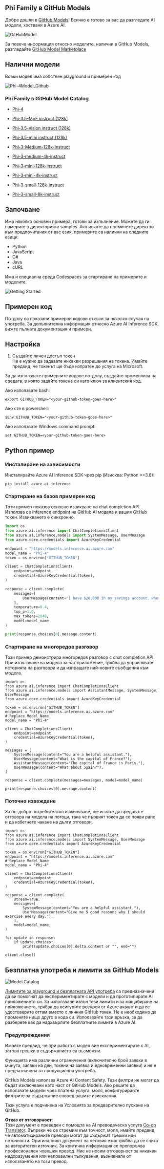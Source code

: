 <!--
CO_OP_TRANSLATOR_METADATA:
{
  "original_hash": "fb67a08b9fc911a10ed58081fadef416",
  "translation_date": "2025-05-09T09:00:00+00:00",
  "source_file": "md/01.Introduction/02/02.GitHubModel.md",
  "language_code": "bg"
}
-->
## Phi Family в GitHub Models

Добре дошли в [GitHub Models](https://github.com/marketplace/models)! Всичко е готово за вас да разгледате AI модели, хоствани в Azure AI.

![GitHubModel](../../../../../translated_images/GitHub_ModelCatalog.4fc858ab26afe64c43f5e423ad0c5c733878bb536fdb027a5bcf1f80c41b0633.bg.png)

За повече информация относно моделите, налични в GitHub Models, разгледайте [GitHub Model Marketplace](https://github.com/marketplace/models)

## Налични модели

Всеки модел има собствен playground и примерен код

![Phi-4Model_Github](../../../../../translated_images/GitHub_ModelPlay.998e294f6ee69c3ca174c880b32af9feec4221d0d787de899ad9bb2da3b58981.bg.png)

### Phi Family в GitHub Model Catalog

- [Phi-4](https://github.com/marketplace/models/azureml/Phi-4)

- [Phi-3.5-MoE instruct (128k)](https://github.com/marketplace/models/azureml/Phi-3-5-MoE-instruct)

- [Phi-3.5-vision instruct (128k)](https://github.com/marketplace/models/azureml/Phi-3-5-vision-instruct)

- [Phi-3.5-mini instruct (128k)](https://github.com/marketplace/models/azureml/Phi-3-5-mini-instruct)

- [Phi-3-Medium-128k-Instruct](https://github.com/marketplace/models/azureml/Phi-3-medium-128k-instruct)

- [Phi-3-medium-4k-instruct](https://github.com/marketplace/models/azureml/Phi-3-medium-4k-instruct)

- [Phi-3-mini-128k-instruct](https://github.com/marketplace/models/azureml/Phi-3-mini-128k-instruct)

- [Phi-3-mini-4k-instruct](https://github.com/marketplace/models/azureml/Phi-3-mini-4k-instruct)

- [Phi-3-small-128k-instruct](https://github.com/marketplace/models/azureml/Phi-3-small-128k-instruct)

- [Phi-3-small-8k-instruct](https://github.com/marketplace/models/azureml/Phi-3-small-8k-instruct)

## Започване

Има няколко основни примера, готови за изпълнение. Можете да ги намерите в директорията samples. Ако искате да преминете директно към предпочитания от вас език, примерите са налични на следните езици:

- Python
- JavaScript
- C#
- Java
- cURL

Има и специална среда Codespaces за стартиране на примерите и моделите.

![Getting Started](../../../../../translated_images/GitHub_ModelGetStarted.b4b839a081583da39bc976c2f0d8ac4603d3b8c23194b16cc9e0a1014f5611d0.bg.png)

## Примерен код

По-долу са показани примерни кодови откъси за няколко случая на употреба. За допълнителна информация относно Azure AI Inference SDK, вижте пълната документация и примери.

## Настройка

1. Създайте личен достъп токен  
Не е нужно да задавате никакви разрешения на токена. Имайте предвид, че токенът ще бъде изпратен до услуга на Microsoft.

За да използвате примерните кодове по-долу, създайте променлива на средата, в която задайте токена си като ключ за клиентския код.

Ако използвате bash:  
```
export GITHUB_TOKEN="<your-github-token-goes-here>"
```  
Ако сте в powershell:  

```
$Env:GITHUB_TOKEN="<your-github-token-goes-here>"
```  

Ако използвате Windows command prompt:  

```
set GITHUB_TOKEN=<your-github-token-goes-here>
```  

## Python пример

### Инсталиране на зависимости  
Инсталирайте Azure AI Inference SDK чрез pip (Изисква: Python >=3.8):  

```
pip install azure-ai-inference
```  
### Стартиране на базов примерен код

Този пример показва основно извикване на chat completion API. Използва се inference endpoint на GitHub AI модела и вашия GitHub токен. Извикването е синхронно.

```python
import os
from azure.ai.inference import ChatCompletionsClient
from azure.ai.inference.models import SystemMessage, UserMessage
from azure.core.credentials import AzureKeyCredential

endpoint = "https://models.inference.ai.azure.com"
model_name = "Phi-4"
token = os.environ["GITHUB_TOKEN"]

client = ChatCompletionsClient(
    endpoint=endpoint,
    credential=AzureKeyCredential(token),
)

response = client.complete(
    messages=[
        UserMessage(content="I have $20,000 in my savings account, where I receive a 4% profit per year and payments twice a year. Can you please tell me how long it will take for me to become a millionaire? Also, can you please explain the math step by step as if you were explaining it to an uneducated person?"),
    ],
    temperature=0.4,
    top_p=1.0,
    max_tokens=2048,
    model=model_name
)

print(response.choices[0].message.content)
```

### Стартиране на многоредов разговор

Този пример демонстрира многоредов разговор с chat completion API. При използване на модела за чат приложение, трябва да управлявате историята на разговора и да изпращате най-новите съобщения към модела.

```
import os
from azure.ai.inference import ChatCompletionsClient
from azure.ai.inference.models import AssistantMessage, SystemMessage, UserMessage
from azure.core.credentials import AzureKeyCredential

token = os.environ["GITHUB_TOKEN"]
endpoint = "https://models.inference.ai.azure.com"
# Replace Model_Name
model_name = "Phi-4"

client = ChatCompletionsClient(
    endpoint=endpoint,
    credential=AzureKeyCredential(token),
)

messages = [
    SystemMessage(content="You are a helpful assistant."),
    UserMessage(content="What is the capital of France?"),
    AssistantMessage(content="The capital of France is Paris."),
    UserMessage(content="What about Spain?"),
]

response = client.complete(messages=messages, model=model_name)

print(response.choices[0].message.content)
```

### Поточно извеждане

За по-добро потребителско изживяване, ще искате да предавате отговора на модела на потоци, така че първият токен да се появи рано и да избегнете чакане на дълги отговори.

```
import os
from azure.ai.inference import ChatCompletionsClient
from azure.ai.inference.models import SystemMessage, UserMessage
from azure.core.credentials import AzureKeyCredential

token = os.environ["GITHUB_TOKEN"]
endpoint = "https://models.inference.ai.azure.com"
# Replace Model_Name
model_name = "Phi-4"

client = ChatCompletionsClient(
    endpoint=endpoint,
    credential=AzureKeyCredential(token),
)

response = client.complete(
    stream=True,
    messages=[
        SystemMessage(content="You are a helpful assistant."),
        UserMessage(content="Give me 5 good reasons why I should exercise every day."),
    ],
    model=model_name,
)

for update in response:
    if update.choices:
        print(update.choices[0].delta.content or "", end="")

client.close()
```

## Безплатна употреба и лимити за GitHub Models

![Model Catalog](../../../../../translated_images/GitHub_Model.0c2abb992151c5407046e2b763af51505ff709f04c0950785e0300fdc8c55a0c.bg.png)

[Лимитите за playground и безплатната API употреба](https://docs.github.com/en/github-models/prototyping-with-ai-models#rate-limits) са предназначени да ви помогнат да експериментирате с модели и да прототипирате AI приложението си. За използване извън тези лимити и за мащабиране на приложението, трябва да осигурите ресурси от Azure акаунт и да се удостоверите оттам вместо с личния GitHub токен. Не е необходимо да променяте нищо друго в кода си. Използвайте тази връзка, за да разберете как да надхвърлите безплатните лимити в Azure AI.

### Предупреждения

Имайте предвид, че при работа с модел вие експериментирате с AI, затова грешки в съдържанието са възможни.

Функцията има различни ограничения (включително брой заявки в минута, заявки на ден, токени на заявка и едновременни заявки) и не е предназначена за продукционна употреба.

GitHub Models използва Azure AI Content Safety. Тези филтри не могат да бъдат изключвани като част от GitHub Models. Ако решите да използвате модели чрез платена услуга, моля, конфигурирайте филтрите за съдържание според вашите изисквания.

Тази услуга е подчинена на Условията за предварително пускане на GitHub.

**Отказ от отговорност**:  
Този документ е преведен с помощта на AI преводаческа услуга [Co-op Translator](https://github.com/Azure/co-op-translator). Въпреки че се стремим към точност, моля, имайте предвид, че автоматизираните преводи могат да съдържат грешки или неточности. Оригиналният документ на неговия език трябва да се счита за авторитетен източник. За критична информация се препоръчва професионален човешки превод. Ние не носим отговорност за никакви недоразумения или неправилни тълкувания, възникнали от използването на този превод.